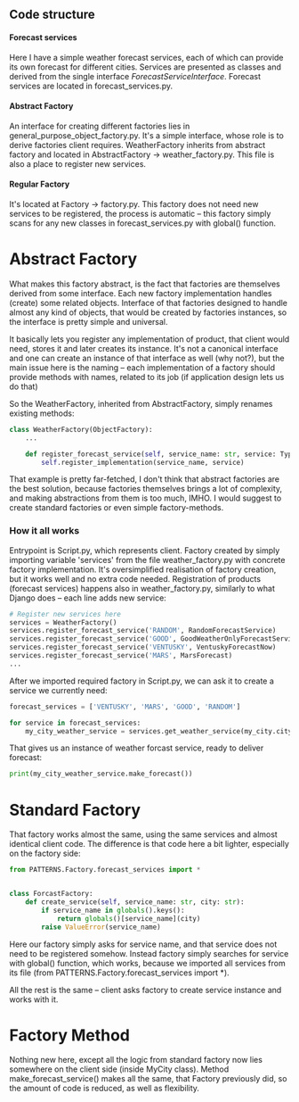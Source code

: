 ## Code structure


#### Forecast services
Here I have a simple weather forecast services, each of which can provide its own forecast for different cities.
Services are presented as classes and derived from the single interface *ForecastServiceInterface*. Forecast
services are located in forecast_services.py.

#### Abstract Factory

An interface for creating different factories lies in general_purpose_object_factory.py. It's a simple interface,
whose role is to derive factories client requires. WeatherFactory inherits from abstract factory and located
in AbstractFactory -> weather_factory.py. This file is also a place to register new services.

#### Regular Factory

It's located at Factory -> factory.py. This factory does not need new services to be registered, the process is
automatic – this factory simply scans for any new classes in forecast_services.py with global() function.

# Abstract Factory

What makes this factory abstract, is the fact that factories are themselves derived from some interface. Each
new factory implementation handles (create) some related objects. Interface of that factories designed to
handle almost any kind of objects, that would be created by factories instances, so the interface is pretty
simple and universal.

It basically lets you register any implementation of product, that client would need, stores it and later 
creates its instance. It's not a canonical interface and one can create an instance of that interface as well
(why not?), but the main issue here is the naming – each implementation of a factory should provide methods
with names, related to its job (if application design lets us do that)

So the WeatherFactory, inherited from AbstractFactory, simply renames existing methods:

```python
class WeatherFactory(ObjectFactory):
    ...

    def register_forecast_service(self, service_name: str, service: Type[ForecastServiceInterface]):
        self.register_implementation(service_name, service)
```

That example is pretty far-fetched, I don't think that abstract factories are the best solution, because
factories themselves brings a lot of complexity, and making abstractions from them is too much, IMHO. I would
suggest to create standard factories or even simple factory-methods.

### How it all works

Entrypoint is Script.py, which represents client. Factory created by simply importing variable 'services'
from the file weather_factory.py with concrete factory implementation. It's oversimplified realisation of
factory creation, but it works well and no extra code needed. Registration of products (forecast services)
happens also in weather_factory.py, similarly to what Django does – each line adds new service:

```python
# Register new services here
services = WeatherFactory()
services.register_forecast_service('RANDOM', RandomForecastService)
services.register_forecast_service('GOOD', GoodWeatherOnlyForecastService)
services.register_forecast_service('VENTUSKY', VentuskyForecastNow)
services.register_forecast_service('MARS', MarsForecast)
...
```

After we imported required factory in Script.py, we can ask it to create a service we currently need:

```python
forecast_services = ['VENTUSKY', 'MARS', 'GOOD', 'RANDOM']

for service in forecast_services:
    my_city_weather_service = services.get_weather_service(my_city.city, service)
```

That gives us an instance of weather forcast service, ready to deliver forecast:

```python
print(my_city_weather_service.make_forecast())
```

# Standard Factory

That factory works almost the same, using the same services and almost identical client code. The difference
is that code here a bit lighter, especially on the factory side:

```python
from PATTERNS.Factory.forecast_services import *


class ForcastFactory:
    def create_service(self, service_name: str, city: str):
        if service_name in globals().keys():
            return globals()[service_name](city)
        raise ValueError(service_name)
```

Here our factory simply asks for service name, and that service does not need to be registered somehow. Instead
factory simply searches for service with global() function, which works, because we imported all services from
its file (from PATTERNS.Factory.forecast_services import *).

All the rest is the same – client asks factory to create service instance and works with it.


# Factory Method

Nothing new here, except all the logic from standard factory now lies somewhere on the client side (inside
MyCity class). Method make_forecast_service() makes all the same, that Factory previously did, so the amount
of code is reduced, as well as flexibility.